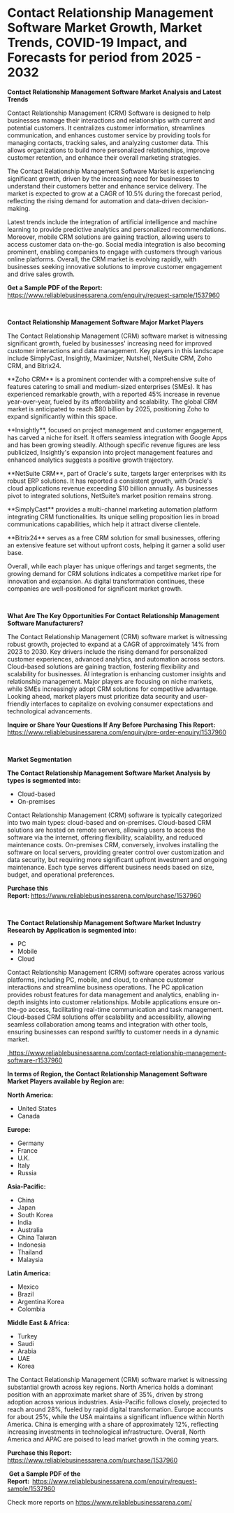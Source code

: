 <p><h1>Contact Relationship Management Software Market Growth, Market Trends, COVID-19 Impact, and Forecasts for period from 2025 - 2032</h1></p><p><strong>Contact Relationship Management Software Market Analysis and Latest Trends</strong></p>
<p><p>Contact Relationship Management (CRM) Software is designed to help businesses manage their interactions and relationships with current and potential customers. It centralizes customer information, streamlines communication, and enhances customer service by providing tools for managing contacts, tracking sales, and analyzing customer data. This allows organizations to build more personalized relationships, improve customer retention, and enhance their overall marketing strategies.</p><p>The Contact Relationship Management Software Market is experiencing significant growth, driven by the increasing need for businesses to understand their customers better and enhance service delivery. The market is expected to grow at a CAGR of 10.5% during the forecast period, reflecting the rising demand for automation and data-driven decision-making. </p><p>Latest trends include the integration of artificial intelligence and machine learning to provide predictive analytics and personalized recommendations. Moreover, mobile CRM solutions are gaining traction, allowing users to access customer data on-the-go. Social media integration is also becoming prominent, enabling companies to engage with customers through various online platforms. Overall, the CRM market is evolving rapidly, with businesses seeking innovative solutions to improve customer engagement and drive sales growth.</p></p>
<p><strong>Get a Sample PDF of the Report:&nbsp;</strong> <a href="https://www.reliablebusinessarena.com/enquiry/request-sample/1537960?utm_campaign=3294&utm_medium=2&utm_source=Github&utm_content=ia&utm_term=10032025&utm_id=contact-relationship-management-software">https://www.reliablebusinessarena.com/enquiry/request-sample/1537960</a></p>
<p>&nbsp;</p>
<p><strong>Contact Relationship Management Software Major Market Players</strong></p>
<p><p>The Contact Relationship Management (CRM) software market is witnessing significant growth, fueled by businesses' increasing need for improved customer interactions and data management. Key players in this landscape include SimplyCast, Insightly, Maximizer, Nutshell, NetSuite CRM, Zoho CRM, and Bitrix24.</p><p>**Zoho CRM** is a prominent contender with a comprehensive suite of features catering to small and medium-sized enterprises (SMEs). It has experienced remarkable growth, with a reported 45% increase in revenue year-over-year, fueled by its affordability and scalability. The global CRM market is anticipated to reach $80 billion by 2025, positioning Zoho to expand significantly within this space.</p><p>**Insightly**, focused on project management and customer engagement, has carved a niche for itself. It offers seamless integration with Google Apps and has been growing steadily. Although specific revenue figures are less publicized, Insightly's expansion into project management features and enhanced analytics suggests a positive growth trajectory.</p><p>**NetSuite CRM**, part of Oracle's suite, targets larger enterprises with its robust ERP solutions. It has reported a consistent growth, with Oracle's cloud applications revenue exceeding $10 billion annually. As businesses pivot to integrated solutions, NetSuite’s market position remains strong.</p><p>**SimplyCast** provides a multi-channel marketing automation platform integrating CRM functionalities. Its unique selling proposition lies in broad communications capabilities, which help it attract diverse clientele.</p><p>**Bitrix24** serves as a free CRM solution for small businesses, offering an extensive feature set without upfront costs, helping it garner a solid user base.</p><p>Overall, while each player has unique offerings and target segments, the growing demand for CRM solutions indicates a competitive market ripe for innovation and expansion. As digital transformation continues, these companies are well-positioned for significant market growth.</p></p>
<p>&nbsp;</p>
<p><strong>What Are The Key Opportunities For Contact Relationship Management Software Manufacturers?</strong></p>
<p><p>The Contact Relationship Management (CRM) software market is witnessing robust growth, projected to expand at a CAGR of approximately 14% from 2023 to 2030. Key drivers include the rising demand for personalized customer experiences, advanced analytics, and automation across sectors. Cloud-based solutions are gaining traction, fostering flexibility and scalability for businesses. AI integration is enhancing customer insights and relationship management. Major players are focusing on niche markets, while SMEs increasingly adopt CRM solutions for competitive advantage. Looking ahead, market players must prioritize data security and user-friendly interfaces to capitalize on evolving consumer expectations and technological advancements.</p></p>
<p><strong>Inquire or Share Your Questions If Any Before Purchasing This Report:</strong> <a href="https://www.reliablebusinessarena.com/enquiry/pre-order-enquiry/1537960?utm_campaign=3294&utm_medium=2&utm_source=Github&utm_content=ia&utm_term=10032025&utm_id=contact-relationship-management-software">https://www.reliablebusinessarena.com/enquiry/pre-order-enquiry/1537960</a></p>
<p>&nbsp;</p>
<p><strong>Market Segmentation</strong></p>
<p><strong>The Contact Relationship Management Software Market Analysis by types is segmented into:</strong></p>
<p><ul><li>Cloud-based</li><li>On-premises</li></ul></p>
<p><p>Contact Relationship Management (CRM) software is typically categorized into two main types: cloud-based and on-premises. Cloud-based CRM solutions are hosted on remote servers, allowing users to access the software via the internet, offering flexibility, scalability, and reduced maintenance costs. On-premises CRM, conversely, involves installing the software on local servers, providing greater control over customization and data security, but requiring more significant upfront investment and ongoing maintenance. Each type serves different business needs based on size, budget, and operational preferences.</p></p>
<p><strong>Purchase this Report:&nbsp;</strong><a href="https://www.reliablebusinessarena.com/purchase/1537960?utm_campaign=3294&utm_medium=2&utm_source=Github&utm_content=ia&utm_term=10032025&utm_id=contact-relationship-management-software">https://www.reliablebusinessarena.com/purchase/1537960</a></p>
<p>&nbsp;</p>
<p><strong>The Contact Relationship Management Software Market Industry Research by Application is segmented into:</strong></p>
<p><ul><li>PC</li><li>Mobile</li><li>Cloud</li></ul></p>
<p><p>Contact Relationship Management (CRM) software operates across various platforms, including PC, mobile, and cloud, to enhance customer interactions and streamline business operations. The PC application provides robust features for data management and analytics, enabling in-depth insights into customer relationships. Mobile applications ensure on-the-go access, facilitating real-time communication and task management. Cloud-based CRM solutions offer scalability and accessibility, allowing seamless collaboration among teams and integration with other tools, ensuring businesses can respond swiftly to customer needs in a dynamic market.</p></p>
<p><a href="https://www.reliablebusinessarena.com/contact-relationship-management-software-r1537960?utm_campaign=3294&utm_medium=2&utm_source=Github&utm_content=ia&utm_term=10032025&utm_id=contact-relationship-management-software">&nbsp;https://www.reliablebusinessarena.com/contact-relationship-management-software-r1537960</a></p>
<p><strong>In terms of Region, the Contact Relationship Management Software Market Players available by Region are:</strong></p>
<p>
    <p> <strong> North America: </strong>
        <ul>
            <li>United States</li>
            <li>Canada</li>
        </ul>
        </p> 
    <p> <strong> Europe: </strong>
        <ul>
            <li>Germany</li>
            <li>France</li>
            <li>U.K.</li>
            <li>Italy</li>
            <li>Russia</li>
        </ul>
        </p> 
    <p> <strong> Asia-Pacific: </strong>
        <ul>
            <li>China</li>
            <li>Japan</li>
            <li>South Korea</li>
            <li>India</li>
            <li>Australia</li>
            <li>China Taiwan</li>
            <li>Indonesia</li>
            <li>Thailand</li>
            <li>Malaysia</li>
        </ul>
        </p> 
    <p> <strong> Latin America: </strong>
        <ul>
            <li>Mexico</li>
            <li>Brazil</li>
            <li>Argentina Korea</li>
            <li>Colombia</li>
        </ul>
        </p> 
    <p> <strong> Middle East & Africa: </strong>
        <ul>
            <li>Turkey</li>
            <li>Saudi</li>
            <li>Arabia</li>
            <li>UAE</li>
            <li>Korea</li>
        </ul>
    </p>
    </p>
<p><p>The Contact Relationship Management (CRM) software market is witnessing substantial growth across key regions. North America holds a dominant position with an approximate market share of 35%, driven by strong adoption across various industries. Asia-Pacific follows closely, projected to reach around 28%, fueled by rapid digital transformation. Europe accounts for about 25%, while the USA maintains a significant influence within North America. China is emerging with a share of approximately 12%, reflecting increasing investments in technological infrastructure. Overall, North America and APAC are poised to lead market growth in the coming years.</p></p>
<p><strong>Purchase this Report: </strong><a href="https://www.reliablebusinessarena.com/purchase/1537960?utm_campaign=3294&utm_medium=2&utm_source=Github&utm_content=ia&utm_term=10032025&utm_id=contact-relationship-management-software">https://www.reliablebusinessarena.com/purchase/1537960</a></p>
<p>&nbsp;<strong>Get a Sample PDF of the Report:&nbsp;&nbsp;</strong><a href="https://www.reliablebusinessarena.com/enquiry/request-sample/1537960?utm_campaign=3294&utm_medium=2&utm_source=Github&utm_content=ia&utm_term=10032025&utm_id=contact-relationship-management-software">https://www.reliablebusinessarena.com/enquiry/request-sample/1537960</a></p>
<p><strong></strong></p>
<p>Check more reports on <a href="https://www.reliablebusinessarena.com/?utm_campaign=3294&utm_medium=2&utm_source=Github&utm_content=ia&utm_term=10032025&utm_id=contact-relationship-management-software">https://www.reliablebusinessarena.com/</a></p>